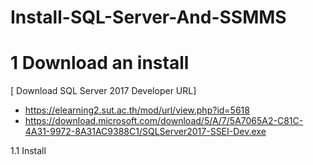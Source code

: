 # Install-SQL-Server-And-SSMMS

# 1 Download an install 
[ Download SQL Server 2017 Developer URL]
- https://elearning2.sut.ac.th/mod/url/view.php?id=5618
- https://download.microsoft.com/download/5/A/7/5A7065A2-C81C-4A31-9972-8A31AC9388C1/SQLServer2017-SSEI-Dev.exe

1.1 Install 
